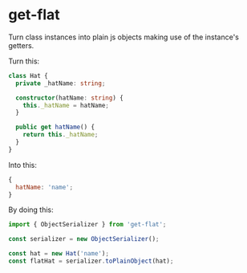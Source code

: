 # get-flat

Turn class instances into plain js objects making use of the instance's getters.

Turn this:

```ts
class Hat {
  private _hatName: string;

  constructor(hatName: string) {
    this._hatName = hatName;
  }

  public get hatName() {
    return this._hatName;
  }
}
```

Into this:

```js
{
  hatName: 'name';
}
```

By doing this:

```ts
import { ObjectSerializer } from 'get-flat';

const serializer = new ObjectSerializer();

const hat = new Hat('name');
const flatHat = serializer.toPlainObject(hat);
```
